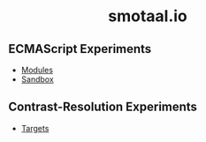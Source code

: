 <div align=center>

# smotaal.io

<h1 hidden display:=block>

**[<kbd>Markup</kbd>](/markup/README)**
**[<kbd>Markout</kbd>](/markout/README)**
**[<kbd>Meta</kbd>](/meta/README)**
**[<kbd>Pholio</kbd>](/pholio/)**
**[<kbd><u>Experimental</u></kbd>](../ 'Play it safe!')**

<!-- **[<kbd>Quench</kbd>](/quench/)** -->

</h1>

<aside align=left>

## ECMAScript Experiments

- [Modules](./modules/README)
- [Sandbox](./sandbox/README)

</aside>

<aside align=left>

## Contrast-Resolution Experiments

- [Targets](./conres/targets/README)

</aside>
